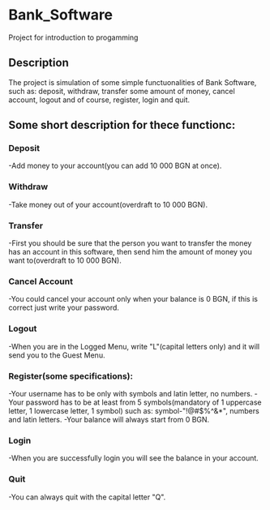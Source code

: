 # Bank_Software
Project for introduction to progamming
## Description
The project is simulation of some simple functuonalities of Bank Software, such as: deposit, withdraw, transfer some amount of money, cancel account, logout and of course, register, login and quit.
## Some short description for thесе functionс:
### Deposit
-Add money to your account(you can add 10 000 BGN at once).
### Withdraw 
-Take money out of your account(overdraft to 10 000 BGN).
### Transfer
-First you should be sure that the person you want to transfer the money has an account in this software, then send him the amount of money you want to(overdraft to 10 000 BGN).
### Cancel Account
-You could cancel your account only when your balance is 0 BGN, if this is correct just write your password.
### Logout
-When you are in the Logged Menu, write "L"(capital letters only) and it will send you to the Guest Menu.
### Register(some specifications):
-Your username has to be only with symbols and latin letter, no numbers.
-Your password has to be at least from 5 symbols(mandatory of 1 uppercase letter, 1 lowercase letter, 1 symbol) such as: symbol-"!@#$%^&*", numbers and latin letters.
-Your balance will always start from 0 BGN.
### Login
-When you are successfully login you will see the balance in your account.
### Quit
-You can always quit with the capital letter "Q".
